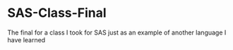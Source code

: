 # SAS-Class-Final
The final for a class I took for SAS just as an example of another language I have learned
